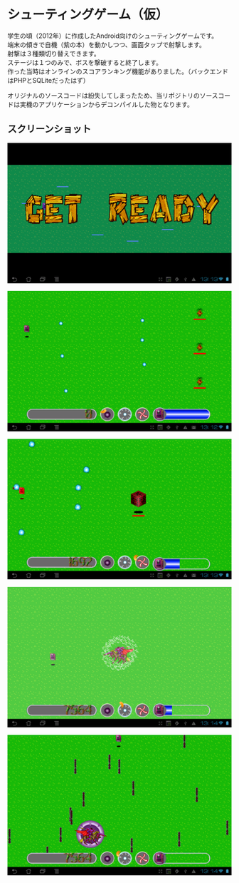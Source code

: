 # シューティングゲーム（仮）

学生の頃（2012年）に作成したAndroid向けのシューティングゲームです。  
端末の傾きで自機（紫の本）を動かしつつ、画面タップで射撃します。  
射撃は３種類切り替えできます。  
ステージは１つのみで、ボスを撃破すると終了します。  
作った当時はオンラインのスコアランキング機能がありました。（バックエンドはPHPとSQLiteだったはず）

オリジナルのソースコードは紛失してしまったため、当リポジトリのソースコードは実機のアプリケーションからデコンパイルした物となります。

## スクリーンショット

![9](https://raw.githubusercontent.com/t-kuni/ShootingGame/master/docs/screen9.png)

![7](https://raw.githubusercontent.com/t-kuni/ShootingGame/master/docs/screen7.png)

![8](https://raw.githubusercontent.com/t-kuni/ShootingGame/master/docs/screen8.png)

![12](https://raw.githubusercontent.com/t-kuni/ShootingGame/master/docs/screen12.png)

![14](https://raw.githubusercontent.com/t-kuni/ShootingGame/master/docs/screen14.png)